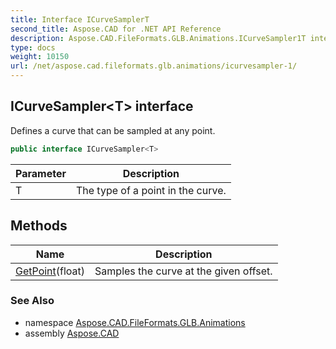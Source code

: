 ```yaml
---
title: Interface ICurveSamplerT
second_title: Aspose.CAD for .NET API Reference
description: Aspose.CAD.FileFormats.GLB.Animations.ICurveSampler1T interface. Defines a curve that can be sampled at any point
type: docs
weight: 10150
url: /net/aspose.cad.fileformats.glb.animations/icurvesampler-1/
---
```

## ICurveSampler&lt;T&gt; interface

Defines a curve that can be sampled at any point.

```csharp
public interface ICurveSampler<T>
```

| Parameter | Description |
| --- | --- |
| T | The type of a point in the curve. |

## Methods

| Name | Description |
| --- | --- |
| [GetPoint](../../aspose.cad.fileformats.glb.animations/icurvesampler-1/getpoint/)(float) | Samples the curve at the given offset. |

### See Also

* namespace [Aspose.CAD.FileFormats.GLB.Animations](../../aspose.cad.fileformats.glb.animations/)
* assembly [Aspose.CAD](../../)


